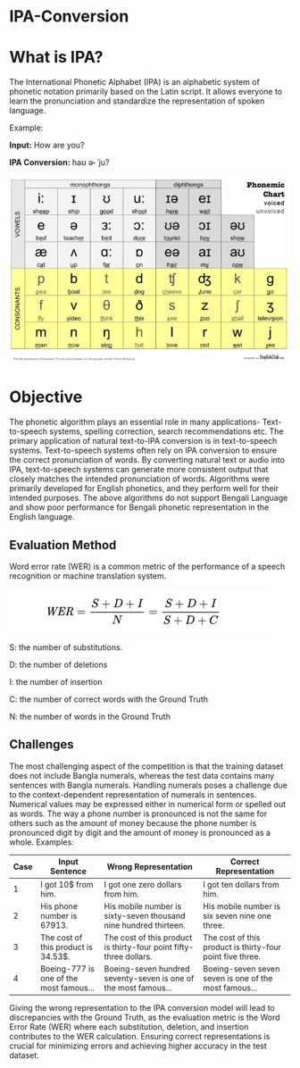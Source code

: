 # IPA-Conversion

# What is IPA?

The International Phonetic Alphabet (IPA) is an alphabetic system of phonetic notation primarily based on the Latin script. It allows everyone to learn the pronunciation and standardize the representation of spoken language. 

Example:

 **Input:** How are you?
 
 **IPA Conversion:** haʊ ə˞  ˈju?

![IPATable](IPATable.jpg)

# Objective
The phonetic algorithm plays an essential role in many applications- Text-to-speech systems, spelling correction, search recommendations etc. The primary application of natural text-to-IPA conversion is in text-to-speech systems. Text-to-speech systems often rely on IPA conversion to ensure the correct pronunciation of words. By converting natural text or audio into IPA, text-to-speech systems can generate more consistent output that closely matches the intended pronunciation of words. Algorithms were primarily developed for English phonetics, and they perform well for their intended purposes. The above algorithms do not support Bengali Language and show poor performance for Bengali phonetic representation in the English language. 

## Evaluation Method 
Word error rate (WER) is a common metric of the performance of a speech recognition or machine translation system.

![WER](wer.PNG)


S: the number of substitutions.

D: the number of deletions

I: the number of insertion

C: the number of correct words with the Ground Truth

N: the number of words in the Ground Truth

## Challenges 
The most challenging aspect of the competition is that the training dataset does not include Bangla
numerals, whereas the test data contains many sentences with Bangla numerals. Handling numerals poses
a challenge due to the context-dependent representation of numerals in sentences. Numerical values may
be expressed either in numerical form or spelled out as words. The way a phone number is pronounced is not
the same for others such as the amount of money because the phone number is pronounced digit by digit and the
amount of money is pronounced as a whole. Examples:

| Case | Input Sentence                          | Wrong Representation                               | Correct Representation                          |
|------|-----------------------------------------|----------------------------------------------------|------------------------------------------------|
| 1    | I got 10$ from him.                    | I got one zero dollars from him.                  | I got ten dollars from him.                    |
| 2    | His phone number is 67913.             | His mobile number is sixty-seven thousand nine hundred thirteen. | His mobile number is six seven nine one three. |
| 3    | The cost of this product is 34.53$.   | The cost of this product is thirty-four point fifty-three dollars. | The cost of this product is thirty-four point five three. |
| 4    | Boeing-777 is one of the most famous...| Boeing-seven hundred seventy-seven is one of the most famous... | Boeing-seven seven seven is one of the most famous... |

Giving the wrong representation to the IPA conversion model will lead to discrepancies with the Ground Truth, as the evaluation metric is the Word Error Rate (WER) where each substitution, deletion, and insertion contributes to the WER calculation.  Ensuring correct representations is crucial for minimizing errors and achieving higher accuracy in the test dataset.

